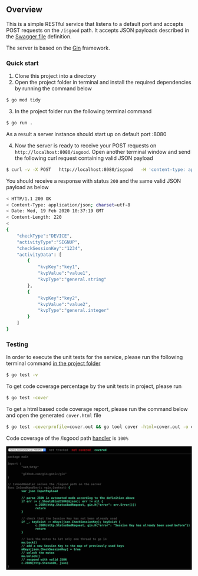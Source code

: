 ## Overview

This is a simple RESTful service that listens to a default port and accepts POST requests on the ```/isgood``` path. It accepts JSON payloads described in the [Swagger file](https://github.com/antonefremov/frankie_task/blob/master/swagger.yaml) definition.

The server is based on the [Gin](https://github.com/gin-gonic/gin) framework.

### Quick start

1. Clone this project into a directory
2. Open the project folder in terminal and install the required dependencies by running the command below
```sh
$ go mod tidy
```
3. In the project folder run the following terminal command
```sh
$ go run .
```
As a result a server instance should start up on default port :8080

4. Now the server is ready to receive your POST requests on ```http://localhost:8080/isgood```. Open another terminal window and send the following curl request containing valid JSON payload
```sh
$ curl -v -X POST   http://localhost:8080/isgood   -H 'content-type: application/json'   -d '{ "checkType": "DEVICE", "activityType": "SIGNUP", "checkSessionKey": "1234", "activityData": [{ "kvpKey": "key1", "kvpValue": "value1", "kvpType": "general.string" }, { "kvpKey": "key2", "kvpValue": "value2", "kvpType": "general.integer" }] }'
```
You should receive a response with status ```200``` and the same valid JSON payload as below
```sh
< HTTP/1.1 200 OK
< Content-Type: application/json; charset=utf-8
< Date: Wed, 19 Feb 2020 10:37:19 GMT
< Content-Length: 220
< 
{
    "checkType":"DEVICE",
    "activityType":"SIGNUP",
    "checkSessionKey":"1234",
    "activityData": [
        {
            "kvpKey":"key1",
            "kvpValue":"value1",
            "kvpType":"general.string"
        },
        {
            "kvpKey":"key2",
            "kvpValue":"value2",
            "kvpType":"general.integer"
        }
    ]
}
```

### Testing

In order to execute the unit tests for the service, please run the following terminal command <ins>in the project folder</ins>
```sh
$ go test -v
```

To get code coverage percentage by the unit tests in project, please run
```sh
$ go test -cover
```

To get a html based code coverage report, please run the command below and open the generated ```cover.html``` file
```sh
$ go test -coverprofile=cover.out && go tool cover -html=cover.out -o cover.html
```

Code coverage of the /isgood path [handler](https://github.com/antonefremov/frankie_task/blob/master/handlers.go#L10) is ```100%```

![Code coverage image](/handler_code_coverage.jpg)